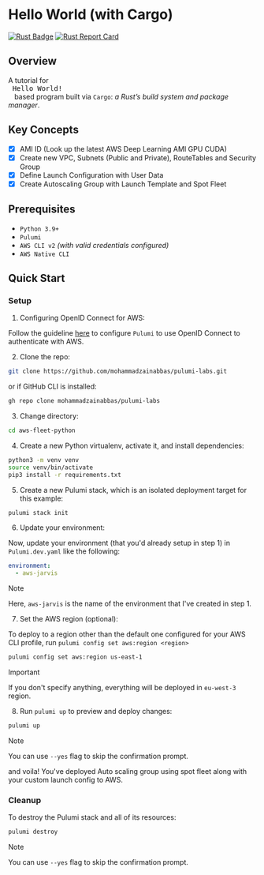 # Hello World (with Cargo)

[![Rust Badge](https://img.shields.io/badge/Rust-000000?style=flat&logo=rust&logoColor=white)](https://github.com/mohammadzainabbas/rust-from-dust/tree/main/hello-world) [![Rust Report Card](https://rust-reportcard.xuri.me/badge/github.com/mohammadzainabbas/rust-from-dust)](https://github.com/mohammadzainabbas/rust-from-dust/tree/main/hello-world) 

## Overview

A tutorial for <kbd> <br> Hello World! <br> </kbd> based program built via `Cargo`: _a Rust’s build system and package manager_. 

## Key Concepts

- [x] AMI ID (Look up the latest AWS Deep Learning AMI GPU CUDA)
- [x] Create new VPC, Subnets (Public and Private), RouteTables and Security Group
- [x] Define Launch Configuration with User Data
- [x] Create Autoscaling Group with Launch Template and Spot Fleet

## Prerequisites

* `Python 3.9+`
* `Pulumi`
* `AWS CLI v2` _(with valid credentials configured)_
* `AWS Native CLI`

## Quick Start

### Setup

1. Configuring OpenID Connect for AWS:

Follow the guideline [here](https://www.pulumi.com/docs/pulumi-cloud/oidc/aws/) to configure `Pulumi` to use OpenID Connect to authenticate with AWS.

2. Clone the repo:

```bash
git clone https://github.com/mohammadzainabbas/pulumi-labs.git
```

or if GitHub CLI is installed:

```bash
gh repo clone mohammadzainabbas/pulumi-labs
```

3. Change directory:

```bash
cd aws-fleet-python
```

4. Create a new Python virtualenv, activate it, and install dependencies:

```bash
python3 -m venv venv
source venv/bin/activate
pip3 install -r requirements.txt
```

5. Create a new Pulumi stack, which is an isolated deployment target for this example:

```bash
pulumi stack init
```

6. Update your environment:

Now, update your environment (that you'd already setup in step 1) in `Pulumi.dev.yaml` like the following:

```yaml
environment:
  - aws-jarvis
```

> [!NOTE]
> Here, `aws-jarvis` is the name of the environment that I've created in step 1.

7. Set the AWS region (optional):

To deploy to a region other than the default one configured for your AWS CLI profile, run `pulumi config set aws:region <region>`

```bash
pulumi config set aws:region us-east-1
```

> [!IMPORTANT] 
> If you don't specify anything, everything will be deployed in `eu-west-3` region.

8. Run `pulumi up` to preview and deploy changes:

```bash
pulumi up
```

> [!NOTE] 
> You can use `--yes` flag to skip the confirmation prompt.

and voila! You've deployed Auto scaling group using spot fleet along with your custom launch config to AWS.

### Cleanup

To destroy the Pulumi stack and all of its resources:

```bash
pulumi destroy
```

> [!NOTE] 
> You can use `--yes` flag to skip the confirmation prompt.